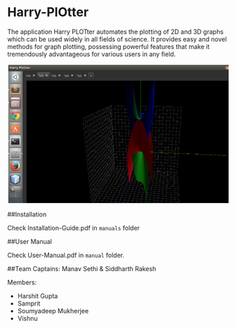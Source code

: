# Harry-PlOtter
The application Harry PLOTter automates the plotting of 2D and 3D graphs which can be used widely in all fields of science. It provides easy and novel methods for graph plotting, possessing powerful features that make it tremendously advantageous for various users in any field.

![Harry-Ploter](https://raw.githubusercontent.com/RP-Hall/harry-plotter/master/img/plotter.png)


##Installation

Check Installation-Guide.pdf in `manuals` folder

##User Manual

Check User-Manual.pdf in `manual` folder.

##Team
Captains: Manav Sethi & Siddharth Rakesh

Members:
* Harshit Gupta
* Samprit
* Soumyadeep Mukherjee
* Vishnu

